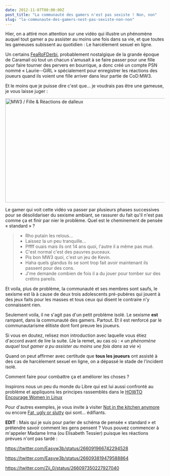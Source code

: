 ```yaml
---
date: 2012-11-07T00:00:00Z
post_title: "La communauté des gamers n'est pas sexiste ! Non, non"
slug: "la-communaute-des-gamers-nest-pas-sexiste-non-non"
---
```


Hier, on a attiré mon attention sur une vidéo qui illustre un phénomène auquel tout gamer a pu assister au moins une fois dans sa vie, et que toutes les gameuses subissent au quotidien : Le harcèlement sexuel en ligne.

Un certains <a href="https://twitter.com/FeaRoFDerbi">FeaRoFDerbi</a>, probablement nostalgique de la grande époque de Caramail où tout un chacun s'amusait à se faire passer pour une fille pour faire tourner des pervers en bourrique, a donc créé un compte PSN nommé « Laurie--GiRL » spécialement pour enregistrer les réactions des joueurs quand ils voient une fille arriver dans leur partie de CoD:MW3.

Et le moins que je puisse dire c'est que… je voudrais pas être une gameuse, je vous laisse juger :

<a class="youtube" href="http://www.youtube.com/watch?v=-ywFpQU4xW8"><img class="aligncenter size-large wp-image-756" title="MW3 / Fille &amp; Réactions de dalleux" alt="MW3 / Fille &amp; Réactions de dalleux" src="https://aldarone.fr/assets/MW3-Fille-Réactions-de-dalleux-540x328.jpg" width="540" height="328" /></a>

Le gamer qui voit cette vidéo va passer par plusieurs phases successives pour se désolidariser du sexisme ambiant, se rassurer du fait qu'il n'est pas comme ça et finir par nier le problème. Quel est le cheminement de pensée « standard » ?
<blockquote>
<ul>
	<li>Rho putain les relous…</li>
	<li>Laissez la un peu tranquille…</li>
	<li>Pffff ouais mais ils ont 14 ans quoi, l'autre il a même pas mué.</li>
	<li>C'est normal c'est des pauvres puceaux.</li>
	<li>Pis bon MW3 quoi, c'est un jeu de Kevin.</li>
	<li>Haha quels glandus ils se sont trop fait avoir maintenant ils passent pour des cons.</li>
	<li>J'me demande combien de fois il a du jouer pour tomber sur des crétins pareils.</li>
</ul>
</blockquote>
Et voila, plus de problème, la communauté et ses membres sont saufs, le sexisme est là à cause de deux trois adolescents pré-pubères qui jouent à des jeux faits pour les masses et tous ceux qui disent le contraire n'y connaissent rien.

Seulement voila, il ne s'agit pas d'un petit problème isolé. Le sexisme <strong>est</strong> rampant, dans la communauté des gamers. Partout. Et il est renforcé par le communautarisme élitiste dont font preuve les joueurs.

Si vous en doutez, relisez mon introduction avec laquelle vous étiez d'accord avant de lire la suite. (Je la remet, au cas où : « <em>un phénomène auquel tout gamer a pu assister au moins une fois dans sa vie</em> »)

Quand on peut affirmer avec certitude que <strong>tous les joueurs</strong> ont assisté à des cas de harcèlement sexuel en ligne, on a dépassé le stade de l'incident isolé.

Comment faire pour combattre ça et améliorer les choses ?

Inspirons nous un peu du monde du Libre qui est lui aussi confronté au problème et appliquons les principes rassemblés dans le <a href="http://tldp.org/HOWTO/Encourage-Women-Linux-HOWTO/x168.html">HOWTO Encourage Women in Linux</a>

Pour d'autres exemples, je vous invite à visiter <a href="http://www.notinthekitchenanymore.com/">Not in the kitchen anymore</a> ou encore <a href="http://fatuglyorslutty.com/">Fat, ugly or slutty</a> qui sont… édifiants.

<strong>EDIT</strong> : Mais qui je suis pour parler de schéma de pensée « standard » et prétendre savoir comment les gens pensent ? Vous pouvez commencer à m'appeler Madame Irma (ou Elisabeth Tessier) puisque les réactions prévues n'ont pas tardé :

https://twitter.com/Easyw3b/status/266091966742294528

https://twitter.com/Easyw3b/status/266093819479588864

https://twitter.com/Zii_0/status/266097350227927040
